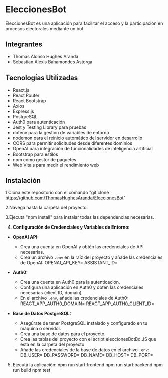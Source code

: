 # EleccionesBot
EleccionesBot es una aplicación para facilitar el acceso y la participación en procesos electorales mediante un bot.

## Integrantes
- Thomas Alonso Hughes Aranda
- Sebastian Alexis Bahamondes Astorga

## Tecnologías Utilizadas
- React.js
- React Router
- React Bootstrap
- Axios
- Express.js
- PostgreSQL
- Auth0 para autenticación
- Jest y Testing Library para pruebas
- dotenv para la gestión de variables de entorno
- nodemon para el reinicio automático del servidor en desarrollo
- CORS para permitir solicitudes desde diferentes dominios
- OpenAI para integración de funcionalidades de inteligencia artificial
- Bootstrap para estilos
- npm como gestor de paquetes
- Web Vitals para medir el rendimiento web

## Instalación
1.Clona este repositorio con el comando "git clone https://github.com/ThomasHughesAranda/EleccionesBot" 

2.Navega hasta la carpeta del proyecto.

3.Ejecuta "npm install" para instalar todas las dependencias necesarias.

4. **Configuración de Credenciales y Variables de Entorno:**
- **OpenAI API:** 
  - Crea una cuenta en OpenAI y obtén las credenciales de API necesarias.
  - Crea un archivo `.env` en la raíz del proyecto y añade las credenciales de OpenAI:
    OPENAI_API_KEY=
    ASSISTANT_ID=

- **Auth0:**
  - Crea una cuenta en Auth0 para la autenticación.
  - Configura una aplicación en Auth0 y obtén las credenciales necesarias (client ID, domain).
  - En el archivo `.env`, añade las credenciales de Auth0:
    REACT_APP_AUTH0_DOMAIN=
    REACT_APP_AUTH0_CLIENT_ID=

- **Base de Datos PostgreSQL:**
  - Asegúrate de tener PostgreSQL instalado y configurado en tu máquina o servidor.
  - Crea una base de datos para el proyecto.
  - Crea las tablas del proyecto con el script eleccionesBotBd.JS que esta en la carpeta del proyecto
  - Añade las credenciales de la base de datos en el archivo `.env`:
    DB_USER=
    DB_PASSWORD=
    DB_NAME=
    DB_HOST=
    DB_PORT=

5. Ejecuta la aplicación:
npm run start:frontend
npm run start:backend
npm run build
npm test
